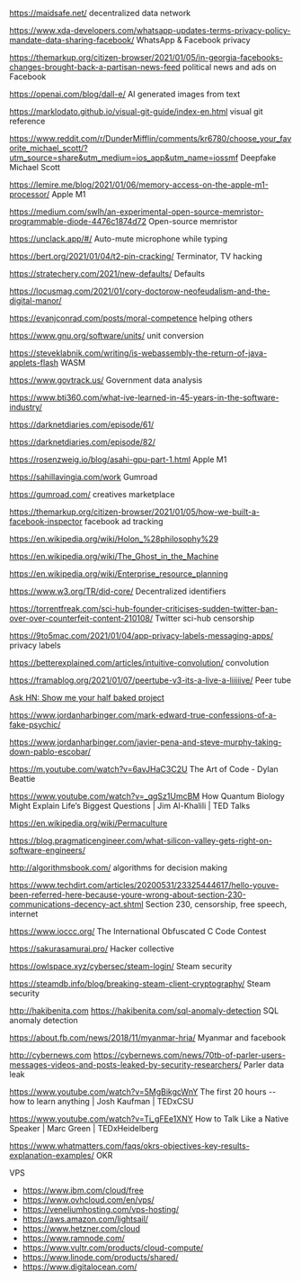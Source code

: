 https://maidsafe.net/ decentralized data network

https://www.xda-developers.com/whatsapp-updates-terms-privacy-policy-mandate-data-sharing-facebook/ WhatsApp & Facebook privacy

https://themarkup.org/citizen-browser/2021/01/05/in-georgia-facebooks-changes-brought-back-a-partisan-news-feed political news and ads on Facebook

https://openai.com/blog/dall-e/ AI generated images from text

https://marklodato.github.io/visual-git-guide/index-en.html visual git reference

https://www.reddit.com/r/DunderMifflin/comments/kr6780/choose_your_favorite_michael_scott/?utm_source=share&utm_medium=ios_app&utm_name=iossmf Deepfake Michael Scott

https://lemire.me/blog/2021/01/06/memory-access-on-the-apple-m1-processor/ Apple M1

https://medium.com/swlh/an-experimental-open-source-memristor-programmable-diode-4476c1874d72 Open-source memristor

https://unclack.app/#/ Auto-mute microphone while typing

https://bert.org/2021/01/04/t2-pin-cracking/ Terminator, TV hacking

https://stratechery.com/2021/new-defaults/ Defaults

https://locusmag.com/2021/01/cory-doctorow-neofeudalism-and-the-digital-manor/

https://evanjconrad.com/posts/moral-competence helping others

https://www.gnu.org/software/units/ unit conversion

https://steveklabnik.com/writing/is-webassembly-the-return-of-java-applets-flash WASM

https://www.govtrack.us/ Government data analysis

https://www.bti360.com/what-ive-learned-in-45-years-in-the-software-industry/

https://darknetdiaries.com/episode/61/

https://darknetdiaries.com/episode/82/

https://rosenzweig.io/blog/asahi-gpu-part-1.html Apple M1

https://sahillavingia.com/work Gumroad

https://gumroad.com/ creatives marketplace

https://themarkup.org/citizen-browser/2021/01/05/how-we-built-a-facebook-inspector facebook ad tracking

https://en.wikipedia.org/wiki/Holon_%28philosophy%29

https://en.wikipedia.org/wiki/The_Ghost_in_the_Machine

https://en.wikipedia.org/wiki/Enterprise_resource_planning

https://www.w3.org/TR/did-core/ Decentralized identifiers

https://torrentfreak.com/sci-hub-founder-criticises-sudden-twitter-ban-over-over-counterfeit-content-210108/ Twitter sci-hub censorship

https://9to5mac.com/2021/01/04/app-privacy-labels-messaging-apps/ privacy labels

https://betterexplained.com/articles/intuitive-convolution/ convolution

https://framablog.org/2021/01/07/peertube-v3-its-a-live-a-liiiiive/ Peer tube

[Ask HN: Show me your half baked project](https://news.ycombinator.com/item?id=25700135)

https://www.jordanharbinger.com/mark-edward-true-confessions-of-a-fake-psychic/

https://www.jordanharbinger.com/javier-pena-and-steve-murphy-taking-down-pablo-escobar/

https://m.youtube.com/watch?v=6avJHaC3C2U The Art of Code - Dylan Beattie

https://www.youtube.com/watch?v=_qgSz1UmcBM How Quantum Biology Might Explain Life’s Biggest Questions | Jim Al-Khalili | TED Talks

https://en.wikipedia.org/wiki/Permaculture

https://blog.pragmaticengineer.com/what-silicon-valley-gets-right-on-software-engineers/

http://algorithmsbook.com/ algorithms for decision making

https://www.techdirt.com/articles/20200531/23325444617/hello-youve-been-referred-here-because-youre-wrong-about-section-230-communications-decency-act.shtml Section 230, censorship, free speech, internet

https://www.ioccc.org/ The International Obfuscated C Code Contest

https://sakurasamurai.pro/ Hacker collective

https://owlspace.xyz/cybersec/steam-login/ Steam security

https://steamdb.info/blog/breaking-steam-client-cryptography/ Steam security

http://hakibenita.com https://hakibenita.com/sql-anomaly-detection SQL anomaly detection

https://about.fb.com/news/2018/11/myanmar-hria/ Myanmar and facebook

http://cybernews.com https://cybernews.com/news/70tb-of-parler-users-messages-videos-and-posts-leaked-by-security-researchers/ Parler data leak

https://www.youtube.com/watch?v=5MgBikgcWnY The first 20 hours -- how to learn anything | Josh Kaufman | TEDxCSU

https://www.youtube.com/watch?v=Ti_gFEe1XNY How to Talk Like a Native Speaker | Marc Green | TEDxHeidelberg

https://www.whatmatters.com/faqs/okrs-objectives-key-results-explanation-examples/ OKR

VPS
* https://www.ibm.com/cloud/free
* https://www.ovhcloud.com/en/vps/
* https://veneliumhosting.com/vps-hosting/
* https://aws.amazon.com/lightsail/
* https://www.hetzner.com/cloud
* https://www.ramnode.com/
* https://www.vultr.com/products/cloud-compute/
* https://www.linode.com/products/shared/
* https://www.digitalocean.com/

